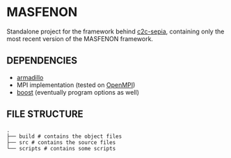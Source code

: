 # MASFENON
Standalone project for the framework behind [c2c-sepia](https://github.com/josura/c2c-sepia), containing only the most recent version of the MASFENON framework.

## DEPENDENCIES
- [armadillo](https://arma.sourceforge.net/)
- MPI implementation (tested on [OpenMPI](https://www.open-mpi.org))
- [boost](https://www.boost.org/) (eventually program options as well)

## FILE STRUCTURE
```shell
.
├── build # contains the object files
├── src # contains the source files
└── scripts # contains some scripts
```